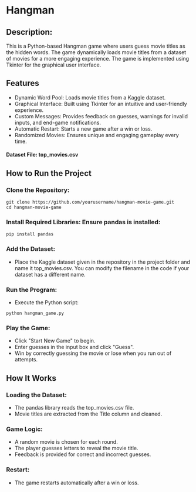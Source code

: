 # Hangman

## Description:
This is a Python-based Hangman game where users guess movie titles as the hidden words. The game dynamically loads movie titles from a dataset of movies for a more engaging experience. The game is implemented using Tkinter for the graphical user interface.

## Features
- Dynamic Word Pool: Loads movie titles from a Kaggle dataset.
- Graphical Interface: Built using Tkinter for an intuitive and user-friendly experience.
- Custom Messages: Provides feedback on guesses, warnings for invalid inputs, and end-game notifications.
- Automatic Restart: Starts a new game after a win or loss.
- Randomized Movies: Ensures unique and engaging gameplay every time.

#### Dataset File: top_movies.csv

## How to Run the Project
### Clone the Repository:
```
git clone https://github.com/yourusername/hangman-movie-game.git
cd hangman-movie-game
```
### Install Required Libraries: Ensure pandas is installed:
```
pip install pandas
```
### Add the Dataset:
- Place the Kaggle dataset given in the repository in the project folder and name it top_movies.csv. You can modify the filename in the code if your dataset has a different name.

### Run the Program:
- Execute the Python script:
```
python hangman_game.py
```
### Play the Game:
- Click "Start New Game" to begin.
- Enter guesses in the input box and click "Guess".
- Win by correctly guessing the movie or lose when you run out of attempts.

## How It Works
### Loading the Dataset:
- The pandas library reads the top_movies.csv file.
- Movie titles are extracted from the Title column and cleaned.
### Game Logic:
- A random movie is chosen for each round.
- The player guesses letters to reveal the movie title.
- Feedback is provided for correct and incorrect guesses.
### Restart:
- The game restarts automatically after a win or loss.
